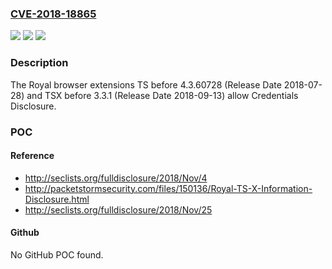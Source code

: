 ### [CVE-2018-18865](https://cve.mitre.org/cgi-bin/cvename.cgi?name=CVE-2018-18865)
![](https://img.shields.io/static/v1?label=Product&message=n%2Fa&color=blue)
![](https://img.shields.io/static/v1?label=Version&message=n%2Fa&color=blue)
![](https://img.shields.io/static/v1?label=Vulnerability&message=n%2Fa&color=brighgreen)

### Description

The Royal browser extensions TS before 4.3.60728 (Release Date 2018-07-28) and TSX before 3.3.1 (Release Date 2018-09-13) allow Credentials Disclosure.

### POC

#### Reference
- http://seclists.org/fulldisclosure/2018/Nov/4
- http://packetstormsecurity.com/files/150136/Royal-TS-X-Information-Disclosure.html
- http://seclists.org/fulldisclosure/2018/Nov/25

#### Github
No GitHub POC found.

